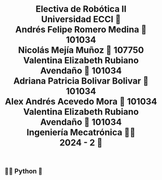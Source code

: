 <h1 align="center"><br>
Electiva de Robótica II<br>
Universidad ECCI 🏫<br>
Andrés Felipe Romero Medina 🤖 101034<br> 
Nicolás Mejía Muñoz 🤖 107750 <br>
Valentina Elizabeth Rubiano Avendaño 🤖 101034<br> 
Adriana Patricia Bolivar Bolivar 🤖 101034<br> 
Alex Andrés Acevedo Mora 🤖 101034<br>
Valentina Elizabeth Rubiano Avendaño 🤖 101034<br> 
Ingeniería Mecatrónica 👨‍🏭 <br>
2024 - 2 📅</h1><br>
<h2>👨‍💻 Python 🐍</h2>

